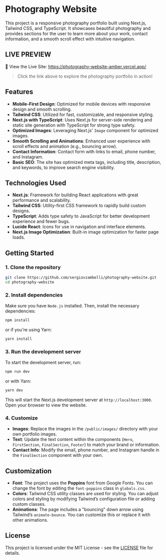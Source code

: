
# Photography Website

This project is a responsive photography portfolio built using Next.js, Tailwind CSS, and TypeScript. It showcases beautiful photography and provides sections for the user to learn more about your work, contact information, and a smooth scroll effect with intuitive navigation.

## LIVE PREVIEW  
🔗 View the Live Site: https://photography-website-amber.vercel.app/  
> Click the link above to explore the photography portfolio in action!

## Features

- **Mobile-First Design**: Optimized for mobile devices with responsive design and smooth scrolling.
- **Tailwind CSS**: Utilized for fast, customizable, and responsive styling.
- **Next.js with TypeScript**: Uses Next.js for server-side rendering and static site generation with TypeScript for strong type safety.
- **Optimized Images**: Leveraging Next.js' `Image` component for optimized images.
- **Smooth Scrolling and Animations**: Enhanced user experience with scroll effects and animation (e.g., bouncing arrow).
- **Contact Information**: Contact form with links to email, phone number, and Instagram.
- **Basic SEO**: The site has optimized meta tags, including title, description, and keywords, to improve search engine visibility.

## Technologies Used

- **Next.js**: Framework for building React applications with great performance and scalability.
- **Tailwind CSS**: Utility-first CSS framework to rapidly build custom designs.
- **TypeScript**: Adds type safety to JavaScript for better development experience and fewer bugs.
- **Lucide React**: Icons for use in navigation and interface elements.
- **Next.js Image Optimization**: Built-in image optimization for faster page loads.

## Getting Started

### 1. Clone the repository

```bash
git clone https://github.com/sergiovzambelli/photography-website.git
cd photography-website
```

### 2. Install dependencies

Make sure you have `Node.js` installed. Then, install the necessary dependencies:

```bash
npm install
```

or if you're using Yarn:

```bash
yarn install
```

### 3. Run the development server

To start the development server, run:

```bash
npm run dev
```

or with Yarn:

```bash
yarn dev
```

This will start the Next.js development server at `http://localhost:3000`. Open your browser to view the website.

### 4. Customize

- **Images**: Replace the images in the `/public/images/` directory with your own portfolio images.
- **Text**: Update the text content within the components (`Hero`, `FirstSection`, `FinalSection`, `Footer`) to match your brand or information.
- **Contact Info**: Modify the email, phone number, and Instagram handle in the `FinalSection` component with your own.

## Customization

- **Font**: The project uses the **Poppins** font from Google Fonts. You can change the font by editing the `font-poppins` class in `globals.css`.
- **Colors**: Tailwind CSS utility classes are used for styling. You can adjust colors and styling by modifying Tailwind’s configuration file or adding custom classes.
- **Animations**: The page includes a "bouncing" down arrow using Tailwind’s `animate-bounce`. You can customize this or replace it with other animations.

## License

This project is licensed under the MIT License - see the [LICENSE](./LICENSE) file for details.
